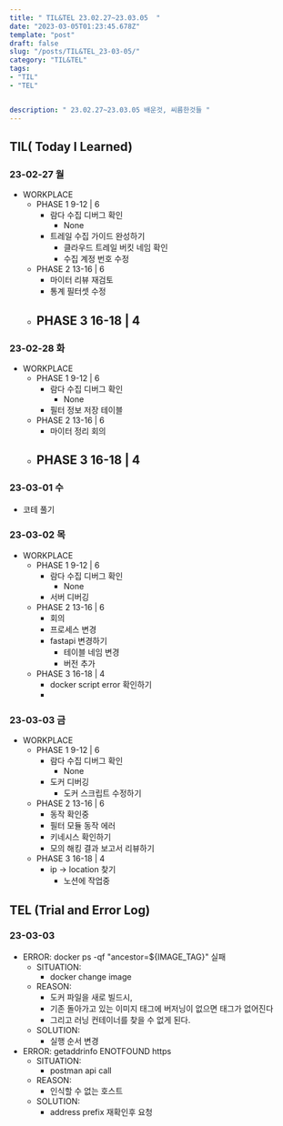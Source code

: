 ```yaml
---
title: " TIL&TEL 23.02.27~23.03.05  "
date: "2023-03-05T01:23:45.678Z"
template: "post"
draft: false
slug: "/posts/TIL&TEL_23-03-05/"
category: "TIL&TEL"
tags:
- "TIL"
- "TEL"


description: " 23.02.27~23.03.05 배운것, 씨름한것들 "
---
```


## TIL( Today I Learned)

### 23-02-27 월

- WORKPLACE
    - PHASE 1 9-12 | 6
        - 람다 수집 디버그 확인
            - None
        - 트레일 수집 가이드 완성하기
            - 클라우드 트레일 버킷 네임 확인
            - 수집 계정 번호 수정 
    - PHASE 2 13-16 | 6
        - 마이터 리뷰 재검토
        - 통계 필터셋 수정
    - PHASE 3 16-18 | 4
        - 

### 23-02-28 화

- WORKPLACE
    - PHASE 1 9-12 | 6
        - 람다 수집 디버그 확인
            - None
        - 필터 정보 저장 테이블
    - PHASE 2 13-16 | 6
        - 마이터 정리 회의
    - PHASE 3 16-18 | 4
        - 

### 23-03-01 수

- 코테 풀기

### 23-03-02 목

- WORKPLACE
    - PHASE 1 9-12 | 6
        - 람다 수집 디버그 확인
            - None
        - 서버 디버깅
    - PHASE 2 13-16 | 6
        - 회의
        - 프로세스 변경
        - fastapi 변경하기
            - 테이블 네임 변경
            - 버전 추가
    - PHASE 3 16-18 | 4
        - docker script error 확인하기
        - 

### 23-03-03 금

- WORKPLACE
    - PHASE 1 9-12 | 6
        - 람다 수집 디버그 확인
            - None
        - 도커 디버깅
            - 도커 스크립트 수정하기
    - PHASE 2 13-16 | 6
        - 동작 확인중
        - 필터 모듈 동작 에러
        - 키네시스 확인하기
        - 모의 해킹 결과 보고서 리뷰하기
    - PHASE 3 16-18 | 4
        - ip -> location 찾기
            - 노션에 작업중


## TEL (Trial and Error Log)

### 23-03-03

- ERROR: docker ps -qf "ancestor=${IMAGE_TAG}" 실패
    - SITUATION:
        - docker change image
    - REASON:
        - 도커 파일을 새로 빌드시,
        - 기존 돌아가고 있는 이미지 태그에 버저닝이 없으면 태그가 없어진다
        - 그리고 러닝 컨테이너를 찾을 수 없게 된다.
    - SOLUTION:
        - 실행 순서 변경
- ERROR: getaddrinfo ENOTFOUND https
    - SITUATION:
        - postman api call
    - REASON:
        - 인식할 수 없는 호스트
    - SOLUTION:
        - address prefix 재확인후 요청